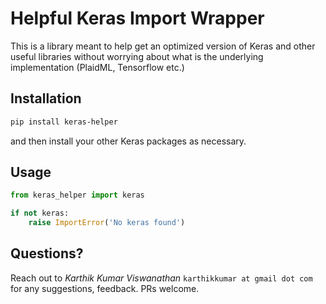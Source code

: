 # Helpful Keras Import Wrapper

This is a library meant to help get an optimized version of 
Keras and other useful libraries without worrying about what
is the underlying implementation (PlaidML, Tensorflow etc.)

## Installation

```bash
pip install keras-helper
```

and then install your other Keras packages as necessary.

## Usage

```python
from keras_helper import keras

if not keras:
    raise ImportError('No keras found')
```

## Questions?

Reach out to *Karthik Kumar Viswanathan* `karthikkumar at gmail dot com`
for any suggestions, feedback. PRs welcome.